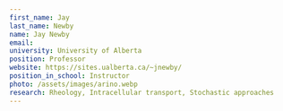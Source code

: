 ```yaml
---
first_name: Jay
last_name: Newby
name: Jay Newby
email: 
university: University of Alberta
position: Professor
website: https://sites.ualberta.ca/~jnewby/
position_in_school: Instructor
photo: /assets/images/arino.webp
research: Rheology, Intracellular transport, Stochastic approaches
---
```


